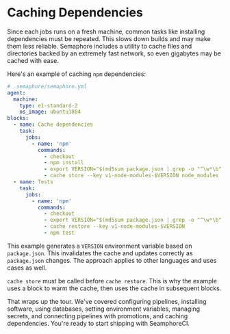 # Caching Dependencies

Since each jobs runs on a fresh machine, common tasks like installing
dependencies must be repeated. This slows down builds and may make
them less reliable. Semaphore includes a utility to cache files and
directories backed by an extremely fast network, so even
gigabytes may be cached with ease.

Here's an example of caching `npm` dependencies:

```yml
# .semaphore/semaphore.yml
agent:
  machine:
    type: e1-standard-2
    os_image: ubuntu1804
blocks:
  - name: Cache dependencies
    task:
      jobs:
        - name: 'npm'
          commands:
            - checkout
            - npm install
            - export VERSION="$(md5sum package.json | grep -o "^\w*\b")"
            - cache store --key v1-node-modules-$VERSION node_modules
  - name: Tests
    task:
      jobs:
        - name: 'npm'
          commands:
            - checkout
            - export VERSION="$(md5sum package.json | grep -o "^\w*\b")"
            - cache restore --key v1-node-modules-$VERSION
            - npm test
```

This example generates a `VERSION` environment variable based on
`package.json`. This invalidates the cache and updates correctly as
`package.json` changes. The approach applies to other languages and
uses cases as well.

`cache store` must be called before `cache restore`. This is why the
example uses a block to warm the cache, then uses the cache in
subsequent blocks.

That wraps up the tour. We've covered configuring pipelines,
installing software, using databases, setting environment variables,
managing secrets, and connecting pipelines with promotions, and
caching dependencies. You're ready to start shipping with SeamphoreCI.
